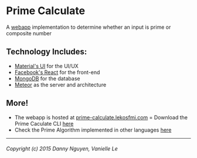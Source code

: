 Prime Calculate
=========

A [webapp](http://prime-calculate.lekosfmi.com/) implementation to determine whether an input is prime or composite number

## Technology Includes:
- [Material's UI](http://www.material-ui.com/#/) for the UI/UX
- [Facebook's React](https://facebook.github.io/react/) for the front-end
- [MongoDB](https://www.mongodb.org/) for the database
- [Meteor](http://meteor.com/) as the server and architecture
  
## More!
- The webapp is hosted at [prime-calculate.lekosfmi.com](http://prime-calculate.lekosfmi.com/)
= Download the Prime Caculate CLI [here](https://github.com/CodingPenguin/primealgorithm/tree/prime-calculate)
- Check the Prime Algorithm implemented in other languages [here](https://github.com/CodingPenguin/primealgorithm/tree/languages)

---
###### Copyright (c) 2015 Danny Nguyen, Vanielle Le
